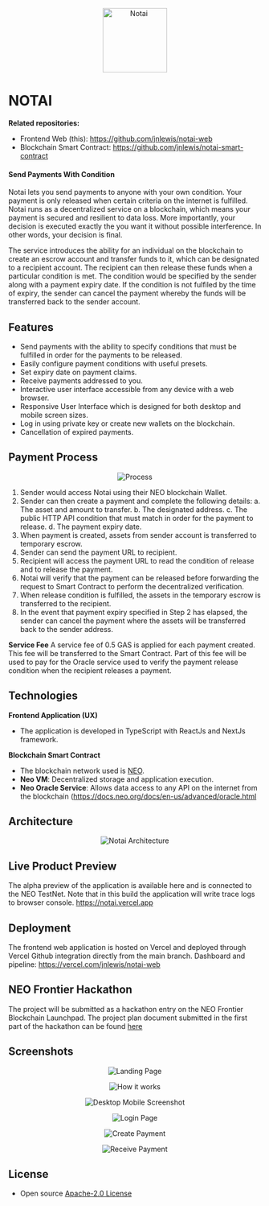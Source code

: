 <p align="center">
    <img src="https://github.com/jnlewis/notai-web/raw/main/docs/images/logo.png" width="128" height="128" alt="Notai">
</p>

# NOTAI

**Related repositories:**

- Frontend Web (this): https://github.com/jnlewis/notai-web
- Blockchain Smart Contract: https://github.com/jnlewis/notai-smart-contract

#### Send Payments With Condition

Notai lets you send payments to anyone with your own condition. Your payment is only released when certain criteria on the internet is fulfilled. Notai runs as a decentralized service on a blockchain, which means your payment is secured and resilient to data loss. More importantly, your decision is executed exactly the you want it without possible interference. In other words, your decision is final.

The service introduces the ability for an individual on the blockchain to create an escrow account and transfer funds to it, which can be designated to a recipient account. The recipient can then release these funds when a particular condition is met. The condition would be specified by the sender along with a payment expiry date. If the condition is not fulfiled by the time of expiry, the sender can cancel the payment whereby the funds will be transferred back to the sender account.

## Features

- Send payments with the ability to specify conditions that must be fulfilled in order for the payments to be released.
- Easily configure payment conditions with useful presets.
- Set expiry date on payment claims.
- Receive payments addressed to you.
- Interactive user interface accessible from any device with a web browser.
- Responsive User Interface which is designed for both desktop and mobile screen sizes.
- Log in using private key or create new wallets on the blockchain.
- Cancellation of expired payments.

## Payment Process

<p align="center">
    <img src="https://raw.githubusercontent.com/jnlewis/notai-web/main/docs/images/notai_payment_process.png" alt="Process">
</p>

1.  Sender would access Notai using their NEO blockchain Wallet.
2.  Sender can then create a payment and complete the following details:
    a. The asset and amount to transfer.
    b. The designated address.
    c. The public HTTP API condition that must match in order for the payment to release.
    d. The payment expiry date.
3.  When payment is created, assets from sender account is transferred to temporary escrow.
4.  Sender can send the payment URL to recipient.
5.  Recipient will access the payment URL to read the condition of release and to release the payment.
6.  Notai will verify that the payment can be released before forwarding the request to Smart Contract to perform the decentralized verification.
7.  When release condition is fulfilled, the assets in the temporary escrow is transferred to the recipient.
8.  In the event that payment expiry specified in Step 2 has elapsed, the sender can cancel the payment where the assets will be transferred back to the sender address.

**Service Fee** A service fee of 0.5 GAS is applied for each payment created. This fee will be transferred to the Smart Contract. Part of this fee will be used to pay for the Oracle service used to verify the payment release condition when the recipient releases a payment.

## Technologies

**Frontend Application (UX)**

- The application is developed in TypeScript with ReactJs and NextJs framework.

**Blockchain Smart Contract**

- The blockchain network used is <a href="https://www.neo.org/" target="_blank">NEO</a>.
- **Neo VM**: Decentralized storage and application execution.
- **Neo Oracle Service**: Allows data access to any API on the internet from the blockchain
  (https://docs.neo.org/docs/en-us/advanced/oracle.html

## Architecture

<p align="center">
    <img src="https://raw.githubusercontent.com/jnlewis/notai-web/main/docs/images/notai_architecture.png" alt="Notai Architecture">
</p>

## Live Product Preview

The alpha preview of the application is available here and is connected to the NEO TestNet. Note that in this build the application will write trace logs to browser console.
<a href="https://notai.vercel.app" target="_blank">https://notai.vercel.app</a>

## Deployment

The frontend web application is hosted on Vercel and deployed through Vercel Github integration directly from the main branch.
Dashboard and pipeline: https://vercel.com/jnlewis/notai-web

## NEO Frontier Hackathon

The project will be submitted as a hackathon entry on the NEO Frontier Blockchain Launchpad. The project plan document submitted in the first part of the hackathon can be found <a href="https://github.com/jnlewis/notai/blob/master/docs/Planathon.md">here</a>

## Screenshots

<p align="center">
    <img src="https://raw.githubusercontent.com/jnlewis/notai-web/main/docs/images/screenshot_main.png" alt="Landing Page">
</p>

<p align="center">
    <img src="https://raw.githubusercontent.com/jnlewis/notai-web/main/docs/images/screenshot_howitworks.png" alt="How it works">
</p>

<p align="center">
    <img src="https://raw.githubusercontent.com/jnlewis/notai-web/main/docs/images/screenshot_desktop_mobile.png" alt="Desktop Mobile Screenshot">
</p>

<p align="center">
    <img src="https://raw.githubusercontent.com/jnlewis/notai-web/main/docs/images/screenshot_login.png" alt="Login Page">
</p>

<p align="center">
    <img src="https://raw.githubusercontent.com/jnlewis/notai-web/main/docs/images/screenshot_createpayment.png" alt="Create Payment">
</p>

<p align="center">
    <img src="https://raw.githubusercontent.com/jnlewis/notai-web/main/docs/images/screenshot_receive.png" alt="Receive Payment">
</p>

## License

- Open source <a href="https://github.com/jnlewis/notai/blob/master/LICENSE">Apache-2.0 License</a>
